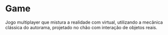 Game
====

Jogo multiplayer que mistura a realidade com virtual, utilizando a mecânica clássica do autorama, projetado no chão com interação de objetos reais.
